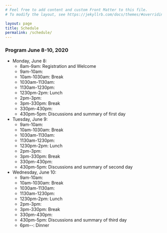 ```yaml
---
# Feel free to add content and custom Front Matter to this file.
# To modify the layout, see https://jekyllrb.com/docs/themes/#overriding-theme-defaults

layout: page
title: Schedule
permalink: /schedule/
---
```

###  Program June 8-10, 2020
* Monday, June 8:
    * 8am-9am: Registration and Welcome
    * 9am-10am:
    * 10am-1030am: Break
    * 1030am-1130am:
    * 1130am-1230pm:
    * 1230pm-2pm: Lunch
    * 2pm-3pm:
    * 3pm-330pm: Break
    * 330pm-430pm:
    * 430pm-5pm: Discussions and summary of first day
* Tuesday, June 9:
    * 9am-10am:
    * 10am-1030am: Break
    * 1030am-1130am:
    * 1130am-1230pm:
    * 1230pm-2pm: Lunch
    * 2pm-3pm:
    * 3pm-330pm: Break
    * 330pm-430pm:
    * 430pm-5pm: Discussions and summary of second day
* Wednesday, June 10:
    * 9am-10am:
    * 10am-1030am: Break
    * 1030am-1130am:
    * 1130am-1230pm:
    * 1230pm-2pm: Lunch
    * 2pm-3pm:
    * 3pm-330pm: Break
    * 330pm-430pm:
    * 430pm-5pm: Discussions and summary of third day
    * 6pm--: Dinner